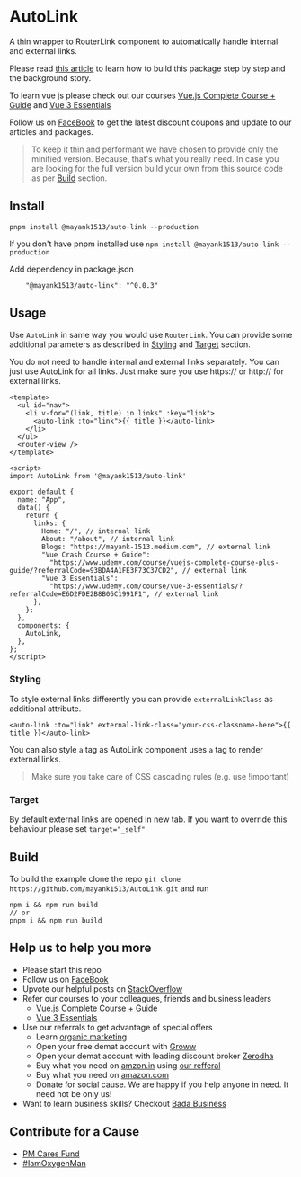 # AutoLink
A thin wrapper to RouterLink component to automatically handle internal and external links.

Please read [this article](https://medium.com/js-dojo/extending-vue-router-links-in-vue-3-8c7d93eb20bc) to learn how to build this package step by step and the background story.

To learn vue js please check out our courses [Vue.js Complete Course + Guide](https://www.udemy.com/course/vuejs-complete-course-plus-guide/?referralCode=93BDA4A1FE3F73C37CD2) and [Vue 3 Essentials](https://www.udemy.com/course/vue-3-essentials/?referralCode=E6D2FDE2B8B06C1991F1)

Follow us on [FaceBook](https://www.facebook.com/Learn-Vue-Js-104953725168718/) to get the latest discount coupons and update to our articles and packages.

> To keep it thin and performant we have chosen to provide only the minified version. Because, that's what you really need. In case you are looking for the full version build your own from this source code as per [Build](/#Build) section.

## Install
```
pnpm install @mayank1513/auto-link --production
```
If you don't have pnpm installed use `npm install @mayank1513/auto-link --production`

Add dependency in package.json 
```
    "@mayank1513/auto-link": "^0.0.3"
```
## Usage
Use `AutoLink` in same way you would use `RouterLink`. You can provide some additional parameters as described in [Styling](/#Styling) and [Target](/#Target) section.

You do not need to handle internal and external links separately. You can just use AutoLink for all links. Just make sure you use https:// or http:// for external links.

```
<template>
  <ul id="nav">
    <li v-for="(link, title) in links" :key="link">
      <auto-link :to="link">{{ title }}</auto-link>
    </li>
  </ul>
  <router-view />
</template>

<script>
import AutoLink from '@mayank1513/auto-link'

export default {
  name: "App",
  data() {
    return {
      links: {
        Home: "/", // internal link
        About: "/about", // internal link
        Blogs: "https://mayank-1513.medium.com", // external link
        "Vue Crash Course + Guide":
          "https://www.udemy.com/course/vuejs-complete-course-plus-guide/?referralCode=93BDA4A1FE3F73C37CD2", // external link
        "Vue 3 Essentials":
          "https://www.udemy.com/course/vue-3-essentials/?referralCode=E6D2FDE2B8B06C1991F1", // external link
      },
    };
  },
  components: {
    AutoLink,
  },
};
</script>
```

### Styling
To style external links differently you can provide `externalLinkClass` as additional attribute.
```
<auto-link :to="link" external-link-class="your-css-classname-here">{{ title }}</auto-link>
```
You can also style `a` tag as AutoLink component uses `a` tag to render external links.
> Make sure you take care of CSS cascading rules (e.g. use !important)

### Target
By default external links are opened in new tab. If you want to override this behaviour please set `target="_self"`

## Build
To build the example clone the repo `git clone https://github.com/mayank1513/AutoLink.git` and run

```
npm i && npm run build
// or
pnpm i && npm run build 
```
## Help us to help you more
- Please start this repo
- Follow us on [FaceBook](https://www.facebook.com/Learn-Vue-Js-104953725168718/)
- Upvote our helpful posts on [StackOverflow](https://stackoverflow.com/users/story/9640177)
- Refer our courses to your colleagues, friends and business leaders
  - [Vue.js Complete Course + Guide](https://www.udemy.com/course/vuejs-complete-course-plus-guide/?referralCode=93BDA4A1FE3F73C37CD2)
  - [Vue 3 Essentials](https://www.udemy.com/course/vue-3-essentials/?referralCode=E6D2FDE2B8B06C1991F1)
- Use our referrals to get advantage of special offers
  - Learn [organic marketing](https://leads-arc.web.app/) 
  - Open your free demat account with [Groww](https://groww.app.link/refe/mayank-kumar8914309)
  - Open your demat account with leading discount broker [Zerodha](https://zerodha.com/?c=GG0215&s=CONSOLE)
  - Buy what you need on [amzon.in](https://www.amazon.in/ref=assoc_aax_fallback_300x250?tag=mayank1513-21&linkCode=ur8) using [our refferal](https://www.amazon.in/ref=assoc_aax_fallback_300x250?tag=mayank1513-21&linkCode=ur8)
  - Buy what you need on [amazon.com](https://amzn.to/3i2PPsE)
  - Donate for social cause. We are happy if you help anyone in need. It need not be only us!
- Want to learn business skills? Checkout [Bada Business](https://www.badabusiness.com/dd/BIMK003866)

## Contribute for a Cause
- [PM Cares Fund](https://www.pmcares.gov.in/en/)
- [#IamOxygenMan](https://www.badabusiness.com/IamOxygenMan)


